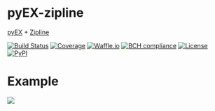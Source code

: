 # pyEX-zipline
[pyEX](https://github.com/timkpaine/pyEX) + [Zipline](https://github.com/quantopian/zipline)

[![Build Status](https://travis-ci.org/timkpaine/pyEX-zipline.svg?branch=master)](https://travis-ci.org/timkpaine/pyEX-zipline)
[![Coverage](https://codecov.io/gh/timkpaine/pyEX-zipline/branch/master/graph/badge.svg)](https://codecov.io/gh/timkpaine/pyEX-zipline)
[![Waffle.io](https://badge.waffle.io/timkpaine/pyEX-zipline.png?label=ready&title=Ready)](https://waffle.io/timkpaine/pyEX-zipline?utm_source=badge)
[![BCH compliance](https://bettercodehub.com/edge/badge/timkpaine/pyEX-zipline?branch=master)](https://bettercodehub.com/)
[![License](https://img.shields.io/github/license/timkpaine/pyEX-zipline.svg)](https://pypi.python.org/pypi/pyEX-zipline)
[![PyPI](https://img.shields.io/pypi/v/pyEX-zipline.svg)](https://pypi.python.org/pypi/pyEX-zipline)

# Example
![](https://raw.githubusercontent.com/timkpaine/pyEX-zipline/master/docs/example.png)


